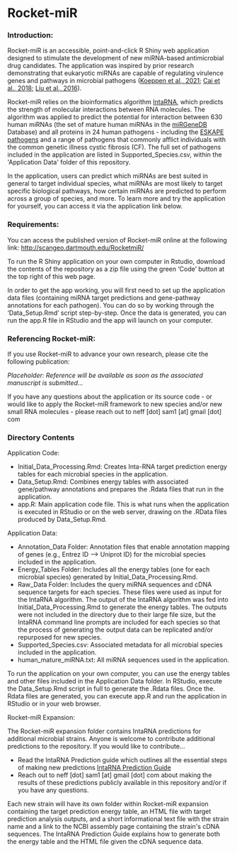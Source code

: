 # Rocket-miR

### Introduction:

Rocket-miR is an accessible, point-and-click R Shiny web application designed to stimulate the development of new miRNA-based antimicrobial drug candidates. The application was inspired by prior research demonstrating that eukaryotic miRNAs are capable of regulating virulence genes and pathways in microbial pathogens ([Koeppen et al., 2021](https://www.ncbi.nlm.nih.gov/pmc/articles/PMC8285967/); [Cai et al., 2018](https://www.ncbi.nlm.nih.gov/pmc/articles/PMC6442475/); [Liu et al., 2016](https://www.ncbi.nlm.nih.gov/pmc/articles/PMC4847146/)).

Rocket-miR relies on the bioinformatics algorithm [IntaRNA](https://github.com/BackofenLab/IntaRNA), which predicts the strength of molecular interactions between RNA molecules. The algorithm was applied to predict the potential for interaction between 630 human miRNAs (the set of mature human miRNAs in the [miRGeneDB](https://mirgenedb.org/) Database) and all proteins in 24 human pathogens - including the [ESKAPE pathogens](https://www.ncbi.nlm.nih.gov/pmc/articles/PMC6452778/) and a range of pathogens that commonly afflict individuals with the common genetic illness cystic fibrosis (CF). The full set of pathogens included in the application are listed in Supported_Species.csv, within the 'Application Data' folder of this repository.

In the application, users can predict which miRNAs are best suited in general to target individual species, what miRNAs are most likely to target specific biological pathways, how certain miRNAs are predicted to perform across a group of species, and more. To learn more and try the application for yourself, you can access it via the application link below. 

### Requirements:

You can access the published version of Rocket-miR online at the following link: http://scangeo.dartmouth.edu/RocketmiR/

To run the R Shiny application on your own computer in Rstudio, download the contents of the repository as a zip file using the green ‘Code’ button at the top right of this web page. 

In order to get the app working, you will first need to set up the application data files (containing miRNA target predictions and gene-pathway annotations for each pathogen). You can do so by working through the ‘Data_Setup.Rmd’ script step-by-step. Once the data is generated, you can run the app.R file in RStudio and the app will launch on your computer. 

### Referencing Rocket-miR:

If you use Rocket-miR to advance your own research, please cite the following publication: 

*Placeholder: Reference will be available as soon as the associated manuscript is submitted…*

If you have any questions about the application or its source code - or would like to apply the Rocket-miR framework to new species and/or new small RNA molecules - please reach out to neff [dot] sam1 [at] gmail [dot] com

### Directory Contents

Application Code:

- Initial_Data_Processing.Rmd: Creates Inta-RNA target prediction energy tables for each microbial species in the application.
- Data_Setup.Rmd: Combines energy tables with associated gene/pathway annotations and prepares the .Rdata files that run in the application.
- app.R: Main application code file. This is what runs when the application is executed in RStudio or on the web server, drawing on the .RData files produced by Data_Setup.Rmd.

Application Data:

- Annotation_Data Folder: Annotation files that enable annotation mapping of genes (e.g., Entrez ID —> Uniprot ID) for the microbial species included in the application. 
- Energy_Tables Folder: Includes all the energy tables (one for each microbial species) generated by Initial_Data_Processing.Rmd.
- Raw_Data Folder: Includes the query miRNA sequences and cDNA sequence targets for each species. These files were used as input for the IntaRNA algorithm. The output of the IntaRNA algorithm was fed into Initial_Data_Processing.Rmd to generate the energy tables. The outputs were not included in the directory due to their large file size, but the IntaRNA command line prompts are included for each species so that the process of generating the output data can be replicated and/or repurposed for new species.
- Supported_Species.csv: Associated metadata for all microbial species included in the application.
- human_mature_miRNA.txt: All miRNA sequences used in the application.

To run the application on your own computer, you can use the energy tables and other files included in the Application Data folder. In RStudio, execute the Data_Setup.Rmd script in full to generate the .Rdata files. Once the. Rdata files are generated, you can execute app.R and run the application in RStudio or in your web browser. 

Rocket-miR Expansion:

The Rocket-miR expansion folder contains IntaRNA predictions for additional microbial strains. Anyone is welcome to contribute additional predictions to the repository. If you would like to contribute...

- Read the IntaRNA Prediction guide which outlines all the essential steps of making new predictions [IntaRNA Prediction Guide](https://docs.google.com/document/d/1sxUSO6hEWznG-G6ytl4HQuzbiNAj5yxOqsZHtavOr24/edit?usp=sharing)
- Reach out to neff [dot] sam1 [at] gmail [dot] com about making the results of these predictions publicly available in this repository and/or if you have any questions. 

Each new strain will have its own folder within Rocket-miR expansion containing the target prediction energy table, an HTML file with target prediction analysis outputs, and a short informational text file with the strain name and a link to the NCBI assembly page containing the strain's cDNA sequences. The IntaRNA Prediction Guide explains how to generate both the energy table and the HTML file given the cDNA sequence data. 
  
